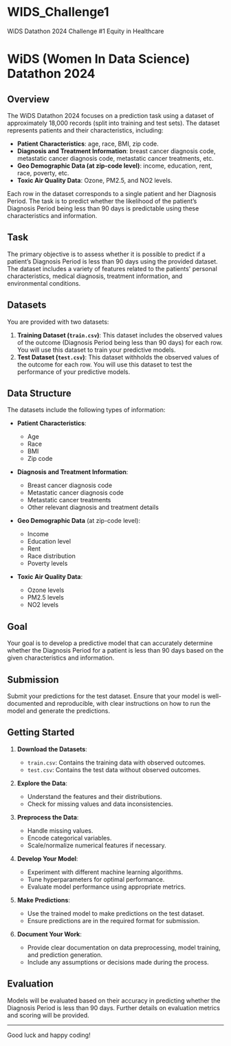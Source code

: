 # WIDS_Challenge1
WiDS Datathon 2024 Challenge #1 Equity in Healthcare


# WiDS (Women In Data Science) Datathon 2024

## Overview

The WiDS Datathon 2024 focuses on a prediction task using a dataset of approximately 18,000 records (split into training and test sets). The dataset represents patients and their characteristics, including:

- **Patient Characteristics**: age, race, BMI, zip code.
- **Diagnosis and Treatment Information**: breast cancer diagnosis code, metastatic cancer diagnosis code, metastatic cancer treatments, etc.
- **Geo Demographic Data (at zip-code level)**: income, education, rent, race, poverty, etc.
- **Toxic Air Quality Data**: Ozone, PM2.5, and NO2 levels.

Each row in the dataset corresponds to a single patient and her Diagnosis Period. The task is to predict whether the likelihood of the patient’s Diagnosis Period being less than 90 days is predictable using these characteristics and information.

## Task

The primary objective is to assess whether it is possible to predict if a patient’s Diagnosis Period is less than 90 days using the provided dataset. The dataset includes a variety of features related to the patients' personal characteristics, medical diagnosis, treatment information, and environmental conditions.

## Datasets

You are provided with two datasets:

1. **Training Dataset (`train.csv`)**: This dataset includes the observed values of the outcome (Diagnosis Period being less than 90 days) for each row. You will use this dataset to train your predictive models.
2. **Test Dataset (`test.csv`)**: This dataset withholds the observed values of the outcome for each row. You will use this dataset to test the performance of your predictive models.

## Data Structure

The datasets include the following types of information:

- **Patient Characteristics**:
  - Age
  - Race
  - BMI
  - Zip code

- **Diagnosis and Treatment Information**:
  - Breast cancer diagnosis code
  - Metastatic cancer diagnosis code
  - Metastatic cancer treatments
  - Other relevant diagnosis and treatment details

- **Geo Demographic Data** (at zip-code level):
  - Income
  - Education level
  - Rent
  - Race distribution
  - Poverty levels

- **Toxic Air Quality Data**:
  - Ozone levels
  - PM2.5 levels
  - NO2 levels

## Goal

Your goal is to develop a predictive model that can accurately determine whether the Diagnosis Period for a patient is less than 90 days based on the given characteristics and information.

## Submission

Submit your predictions for the test dataset. Ensure that your model is well-documented and reproducible, with clear instructions on how to run the model and generate the predictions.

## Getting Started

1. **Download the Datasets**:
   - `train.csv`: Contains the training data with observed outcomes.
   - `test.csv`: Contains the test data without observed outcomes.

2. **Explore the Data**:
   - Understand the features and their distributions.
   - Check for missing values and data inconsistencies.

3. **Preprocess the Data**:
   - Handle missing values.
   - Encode categorical variables.
   - Scale/normalize numerical features if necessary.

4. **Develop Your Model**:
   - Experiment with different machine learning algorithms.
   - Tune hyperparameters for optimal performance.
   - Evaluate model performance using appropriate metrics.

5. **Make Predictions**:
   - Use the trained model to make predictions on the test dataset.
   - Ensure predictions are in the required format for submission.

6. **Document Your Work**:
   - Provide clear documentation on data preprocessing, model training, and prediction generation.
   - Include any assumptions or decisions made during the process.

## Evaluation

Models will be evaluated based on their accuracy in predicting whether the Diagnosis Period is less than 90 days. Further details on evaluation metrics and scoring will be provided.


---

Good luck and happy coding!
